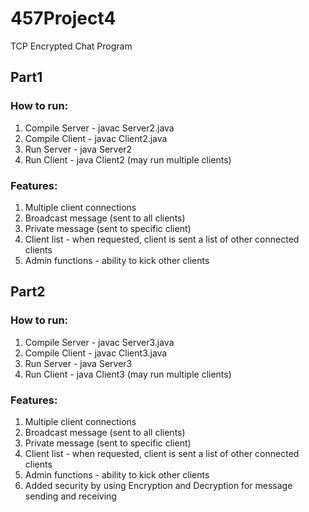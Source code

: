 # 457Project4
TCP Encrypted Chat Program

## Part1
### How to run:
1. Compile Server - javac Server2.java
2. Compile Client - javac Client2.java
3. Run Server - java Server2
4. Run Client - java Client2 (may run multiple clients)

### Features:
1. Multiple client connections
2. Broadcast message (sent to all clients)
3. Private message (sent to specific client)
4. Client list - when requested, client is sent a list of other connected clients
5. Admin functions - ability to kick other clients


## Part2
### How to run:
1. Compile Server - javac Server3.java
2. Compile Client - javac Client3.java
3. Run Server - java Server3
4. Run Client - java Client3 (may run multiple clients)

### Features:
1. Multiple client connections
2. Broadcast message (sent to all clients)
3. Private message (sent to specific client)
4. Client list - when requested, client is sent a list of other connected clients
5. Admin functions - ability to kick other clients
6. Added security by using Encryption and Decryption for message sending and receiving
